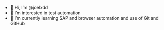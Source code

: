 - 👋 Hi, I’m @joelxdd
- 👀 I’m interested in test automation
- 🌱 I’m currently learning SAP and browser automation and use of Git and GitHub
<!---
joelxdd/joelxdd is a ✨ special ✨ repository because its `README.md` (this file) appears on your GitHub profile.
You can click the Preview link to take a look at your changes.
--->
